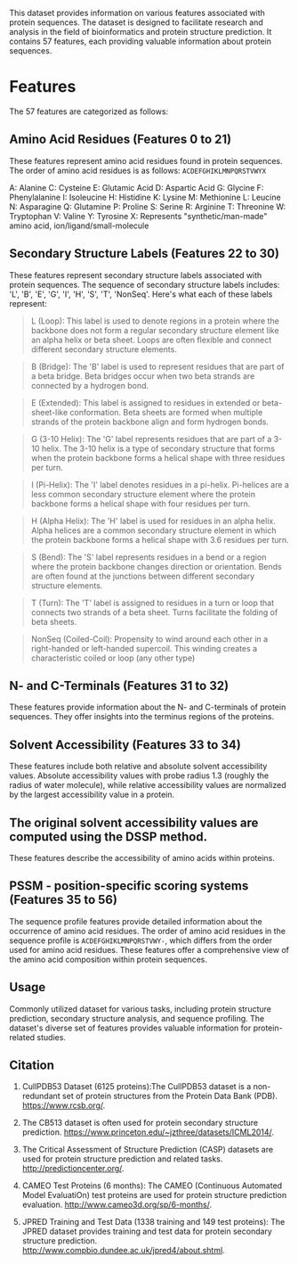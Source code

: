 This dataset provides information on various features associated with protein sequences. The dataset is designed to facilitate research and analysis in the field of bioinformatics and protein structure prediction. It contains 57 features, each providing valuable information about protein sequences.

# Features
The 57 features are categorized as follows:

## Amino Acid Residues (Features 0 to 21)
These features represent amino acid residues found in protein sequences.
The order of amino acid residues is as follows: `ACDEFGHIKLMNPQRSTVWYX`

A: Alanine
C: Cysteine
E: Glutamic Acid
D: Aspartic Acid
G: Glycine
F: Phenylalanine
I: Isoleucine
H: Histidine
K: Lysine
M: Methionine
L: Leucine
N: Asparagine
Q: Glutamine
P: Proline
S: Serine
R: Arginine
T: Threonine
W: Tryptophan
V: Valine
Y: Tyrosine
X: Represents "synthetic/man-made" amino acid, ion/ligand/small-molecule

## Secondary Structure Labels (Features 22 to 30)
These features represent secondary structure labels associated with protein sequences.
The sequence of secondary structure labels includes: 'L', 'B', 'E', 'G', 'I', 'H', 'S', 'T', 'NonSeq'.
Here's what each of these labels represent:
> L (Loop): 
This label is used to denote regions in a protein where the backbone does not form a regular secondary structure element like an alpha helix or beta sheet. Loops are often flexible and connect different secondary structure elements.

> B (Bridge): 
The 'B' label is used to represent residues that are part of a beta bridge. Beta bridges occur when two beta strands are connected by a hydrogen bond.

> E (Extended): 
This label is assigned to residues in extended or beta-sheet-like conformation. Beta sheets are formed when multiple strands of the protein backbone align and form hydrogen bonds.

>G (3-10 Helix): 
The 'G' label represents residues that are part of a 3-10 helix. The 3-10 helix is a type of secondary structure that forms when the protein backbone forms a helical shape with three residues per turn.

>I (Pi-Helix):
The 'I' label denotes residues in a pi-helix. Pi-helices are a less common secondary structure element where the protein backbone forms a helical shape with four residues per turn.

>H (Alpha Helix): 
The 'H' label is used for residues in an alpha helix. Alpha helices are a common secondary structure element in which the protein backbone forms a helical shape with 3.6 residues per turn.

>S (Bend): 
The 'S' label represents residues in a bend or a region where the protein backbone changes direction or orientation. Bends are often found at the junctions between different secondary structure elements.

>T (Turn): 
The 'T' label is assigned to residues in a turn or loop that connects two strands of a beta sheet. Turns facilitate the folding of beta sheets.

>NonSeq (Coiled-Coil): Propensity to wind around each other in a right-handed or left-handed supercoil. This winding creates a characteristic coiled or loop (any other type)

## N- and C-Terminals (Features 31 to 32)
These features provide information about the N- and C-terminals of protein sequences.
They offer insights into the terminus regions of the proteins.
## Solvent Accessibility (Features 33 to 34)
These features include both relative and absolute solvent accessibility values.
Absolute accessibility values with probe radius 1.3 (roughly the radius of water molecule), while relative accessibility values are normalized by the largest accessibility value in a protein.

## The original solvent accessibility values are computed using the DSSP method.
These features describe the accessibility of amino acids within proteins.

## PSSM - position-specific scoring systems (Features 35 to 56)
The sequence profile features provide detailed information about the occurrence of amino acid residues.
The order of amino acid residues in the sequence profile is `ACDEFGHIKLMNPQRSTVWY-`, which differs from the order used for amino acid residues.
These features offer a comprehensive view of the amino acid composition within protein sequences.

## Usage
Commonly utilized dataset for various tasks, including protein structure prediction, secondary structure analysis, and sequence profiling. The dataset's diverse set of features provides valuable information for protein-related studies.

## Citation

1. CullPDB53 Dataset (6125 proteins):The CullPDB53 dataset is a non-redundant set of protein structures from the Protein Data Bank (PDB). https://www.rcsb.org/.

2. The CB513 dataset is often used for protein secondary structure prediction. https://www.princeton.edu/~jzthree/datasets/ICML2014/.

3. The Critical Assessment of Structure Prediction (CASP) datasets are used for protein structure prediction and related tasks. http://predictioncenter.org/.

4. CAMEO Test Proteins (6 months): The CAMEO (Continuous Automated Model EvaluatiOn) test proteins are used for protein structure prediction evaluation. http://www.cameo3d.org/sp/6-months/.

5. JPRED Training and Test Data (1338 training and 149 test proteins): The JPRED dataset provides training and test data for protein secondary structure prediction. http://www.compbio.dundee.ac.uk/jpred4/about.shtml.



